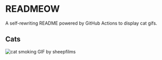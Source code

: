 # READMEOW

A self-rewriting README powered by GitHub Actions to display cat gifs.

## Cats

![cat smoking GIF by sheepfilms](https://media1.giphy.com/media/l0ExdMHUDKteztyfe/200.gif?cid=9acd02daghdkuszpmjq2hnbkcxlqlu5kizkk9xz0rjsl9zyt&ep=v1_gifs_search&rid=200.gif&ct=g)

